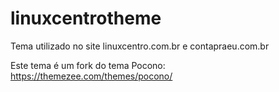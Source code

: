 # linuxcentrotheme
Tema utilizado no site linuxcentro.com.br e contapraeu.com.br

Este tema é um fork do tema Pocono: https://themezee.com/themes/pocono/
